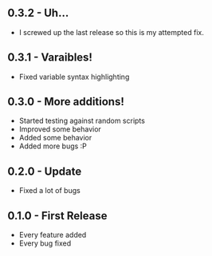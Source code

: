 ## 0.3.2 - Uh...
* I screwed up the last release so this is my attempted fix.

## 0.3.1 - Varaibles!
* Fixed variable syntax highlighting

## 0.3.0 - More additions!
* Started testing against random scripts
* Improved some behavior
* Added some behavior
* Added more bugs :P

## 0.2.0 - Update
* Fixed a lot of bugs

## 0.1.0 - First Release
* Every feature added
* Every bug fixed
